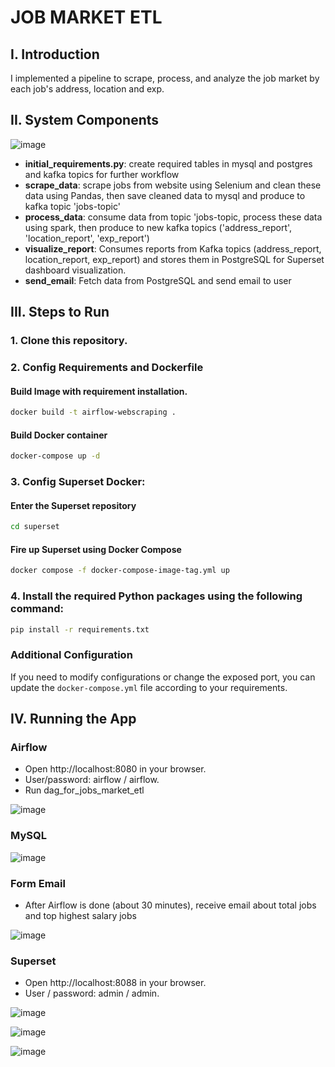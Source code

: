 JOB MARKET ETL
===============================

## I. Introduction
I implemented a pipeline to scrape, process, and analyze the job market by each job's address, location and exp.

## II. System Components

![image](https://github.com/user-attachments/assets/b40bca06-6252-470f-9cdc-6e7398b9322c)

- **initial_requirements.py**: create required tables in mysql and postgres and kafka topics for further workflow
- **scrape_data**: scrape jobs from website using Selenium and clean these data using Pandas, then save cleaned data to mysql and produce to kafka topic 'jobs-topic'
- **process_data**: consume data from topic 'jobs-topic, process these data using spark, then produce to new kafka topics ('address_report', 'location_report', 'exp_report')
- **visualize_report**: Consumes reports from Kafka topics (address_report, location_report, exp_report) and stores them in PostgreSQL for Superset dashboard visualization.
- **send_email**: Fetch data from PostgreSQL and send email to user

## III. Steps to Run
### 1. Clone this repository.

### 2. Config Requirements and Dockerfile
#### Build Image with requirement installation.
```bash
docker build -t airflow-webscraping .
```

#### Build Docker container
```bash
docker-compose up -d
```

### 3. Config Superset Docker:
#### Enter the Superset repository
```bash
cd superset
```

#### Fire up Superset using Docker Compose
```bash
docker compose -f docker-compose-image-tag.yml up
```
### 4. Install the required Python packages using the following command:
```bash
pip install -r requirements.txt
```

### Additional Configuration
If you need to modify configurations or change the exposed port, you can update the `docker-compose.yml` file according to your requirements.

## IV. Running the App
### Airflow
- Open http://localhost:8080 in your browser.
- User/password: airflow / airflow.
- Run dag_for_jobs_market_etl
  
![image](https://github.com/user-attachments/assets/af3ce9b7-e0f7-45b1-a7b7-da3fea78406d)

### MySQL

![image](https://github.com/user-attachments/assets/7d2f844b-6aec-4c59-855b-ff9a57926155)

### Form Email
- After Airflow is done (about 30 minutes), receive email about total jobs and top highest salary jobs
  
![image](https://github.com/user-attachments/assets/8d287130-ef5e-4f6d-95fe-c44ce394b992)

### Superset
- Open http://localhost:8088 in your browser.
- User / password: admin / admin.

![image](https://github.com/user-attachments/assets/f707027e-aea8-429c-8ef5-adc7036bd90d)

![image](https://github.com/user-attachments/assets/ab19eef3-a9ec-4290-b845-c0793b457b3e)

![image](https://github.com/user-attachments/assets/82d840e4-fdb9-462e-ab48-e610d78364e1)




